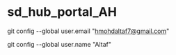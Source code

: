 # sd_hub_portal_AH

git config --global user.email "hmohdaltaf7@gmail.com"

git config --global user.name "Altaf"